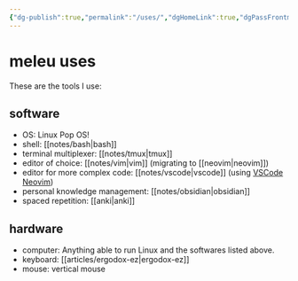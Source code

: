 ```yaml
---
{"dg-publish":true,"permalink":"/uses/","dgHomeLink":true,"dgPassFrontmatter":false,"dgShowBacklinks":true,"dgShowLocalGraph":false}
---
```


# meleu uses

These are the tools I use:

## software

- OS: Linux Pop OS!
- shell: [[notes/bash|bash]]
- terminal multiplexer: [[notes/tmux|tmux]]
- editor of choice: [[notes/vim|vim]] (migrating to [[neovim|neovim]])
- editor for more complex code: [[notes/vscode|vscode]] (using [VSCode Neovim](https://marketplace.visualstudio.com/items?itemName=asvetliakov.vscode-neovim))
- personal knowledge management: [[notes/obsidian|obsidian]]
- spaced repetition: [[anki|anki]]


## hardware

- computer: Anything able to run Linux and the softwares listed above.
- keyboard: [[articles/ergodox-ez|ergodox-ez]]
- mouse: vertical mouse

